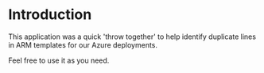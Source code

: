 ﻿# Introduction

This application was a quick 'throw together' to help identify duplicate lines in ARM templates for our Azure deployments.

Feel free to use it as you need.